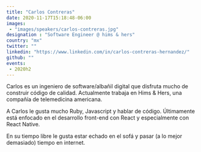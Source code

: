 ```yaml
---
title: "Carlos Contreras"
date: 2020-11-17T15:18:48-06:00
images:
 - "images/speakers/carlos-contreras.jpg"
designation : "Software Engineer @ hims & hers"
country: "mx"
twitter: ""
linkedin: "https://www.linkedin.com/in/carlos-contreras-hernandez/"
github: ""
events: 
 - 2020h2
---
```


Carlos es un ingeniero de software/albañil digital que disfruta mucho de construir código de calidad. Actualmente trabaja en Hims & Hers, una compañía de telemedicina americana.

A Carlos le gusta mucho Ruby, Javascript y hablar de código. Últimamente está enfocado en el desarrollo front-end con React y especialmente con React Native. 

En su tiempo libre le gusta estar echado en el sofá y pasar (a lo mejor demasiado) tiempo en internet.

